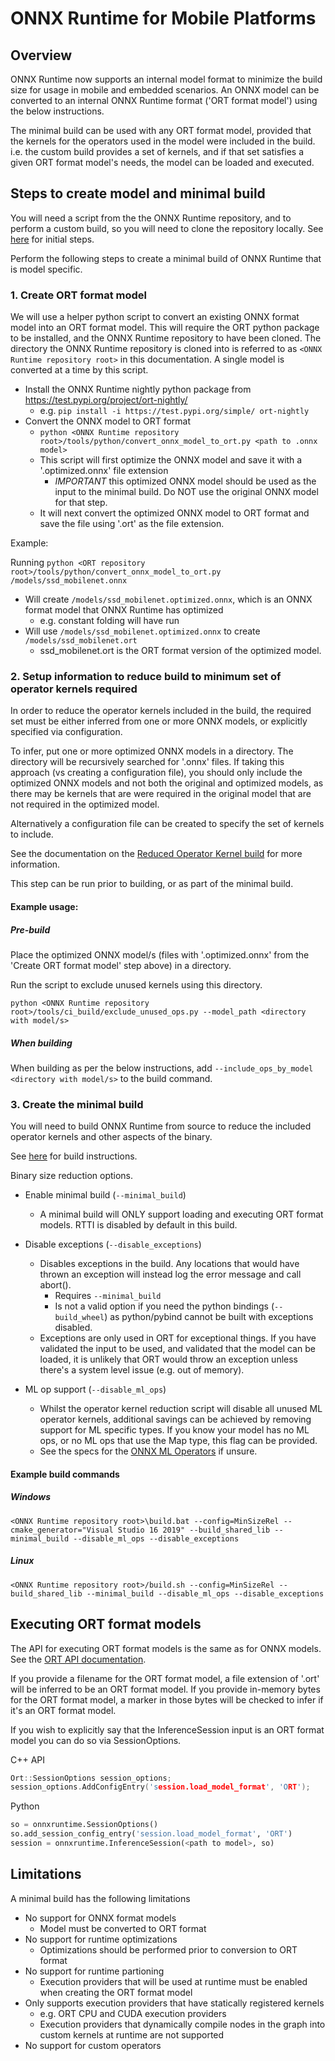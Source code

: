 # ONNX Runtime for Mobile Platforms

## Overview

ONNX Runtime now supports an internal model format to minimize the build size for usage in mobile and embedded scenarios. An ONNX model can be converted to an internal ONNX Runtime format ('ORT format model') using the below instructions.

The minimal build can be used with any ORT format model, provided that the kernels for the operators used in the model were included in the build. 
  i.e. the custom build provides a set of kernels, and if that set satisfies a given ORT format model's needs, the model can be loaded and executed. 

## Steps to create model and minimal build

You will need a script from the the ONNX Runtime repository, and to perform a custom build, so you will need to clone the repository locally. See [here](https://github.com/microsoft/onnxruntime/blob/master/BUILD.md#prerequisites) for initial steps.

Perform the following steps to create a minimal build of ONNX Runtime that is model specific. 

### 1. Create ORT format model

We will use a helper python script to convert an existing ONNX format model into an ORT format model.
This will require the ORT python package to be installed, and the ONNX Runtime repository to have been cloned. 
The directory the ONNX Runtime repository is cloned into is referred to as `<ONNX Runtime repository root>` in this documentation.
A single model is converted at a time by this script.

  - Install the ONNX Runtime nightly python package from https://test.pypi.org/project/ort-nightly/
    - e.g. `pip install -i https://test.pypi.org/simple/ ort-nightly`
  - Convert the ONNX model to ORT format
    - `python <ONNX Runtime repository root>/tools/python/convert_onnx_model_to_ort.py <path to .onnx model>`
    - This script will first optimize the ONNX model and save it with a '.optimized.onnx' file extension
      - *IMPORTANT* this optimized ONNX model should be used as the input to the minimal build. Do NOT use the original ONNX model for that step.
    - It will next convert the optimized ONNX model to ORT format and save the file using '.ort' as the file extension.

Example:

Running `python <ORT repository root>/tools/python/convert_onnx_model_to_ort.py /models/ssd_mobilenet.onnx`
  - Will create `/models/ssd_mobilenet.optimized.onnx`, which is an ONNX format model that ONNX Runtime has optimized 
    - e.g. constant folding will have run
  - Will use `/models/ssd_mobilenet.optimized.onnx` to create `/models/ssd_mobilenet.ort` 
    - ssd_mobilenet.ort is the ORT format version of the optimized model. 


### 2. Setup information to reduce build to minimum set of operator kernels required

In order to reduce the operator kernels included in the build, the required set must be either inferred from one or more ONNX models, or explicitly specified via configuration.

To infer, put one or more optimized ONNX models in a directory. The directory will be recursively searched for '.onnx' files. 
If taking this approach (vs creating a configuration file), you should only include the optimized ONNX models and not both the original and optimized models, as there may be kernels that are were required in the original model that are not required in the optimized model.

Alternatively a configuration file can be created to specify the set of kernels to include. 

See the documentation on the [Reduced Operator Kernel build](Reduced_Operator_Kernel_build.md) for more information. 

This step can be run prior to building, or as part of the minimal build.

#### Example usage:

##### Pre-build

Place the optimized ONNX model/s (files with '.optimized.onnx' from the 'Create ORT format model' step above) in a directory. 

Run the script to exclude unused kernels using this directory.

`python <ONNX Runtime repository root>/tools/ci_build/exclude_unused_ops.py --model_path <directory with model/s>`

##### When building

When building as per the below instructions, add `--include_ops_by_model <directory with model/s>` to the build command.


### 3. Create the minimal build

You will need to build ONNX Runtime from source to reduce the included operator kernels and other aspects of the binary. 

See [here](https://github.com/microsoft/onnxruntime/blob/master/BUILD.md#start-baseline-cpu) for build instructions. 

Binary size reduction options.
  - Enable minimal build (`--minimal_build`)
    - A minimal build will ONLY support loading and executing ORT format models. RTTI is disabled by default in this build.

  - Disable exceptions (`--disable_exceptions`)
    - Disables exceptions in the build. Any locations that would have thrown an exception will instead log the error message and call abort(). 
        - Requires `--minimal_build`
        - Is not a valid option if you need the python bindings (`--build_wheel`) as python/pybind cannot be built with exceptions disabled.
    - Exceptions are only used in ORT for exceptional things. If you have validated the input to be used, and validated that the model can be loaded, it is unlikely that ORT would throw an exception unless there's a system level issue (e.g. out of memory). 

  - ML op support (`--disable_ml_ops`)
    - Whilst the operator kernel reduction script will disable all unused ML operator kernels, additional savings can be achieved by removing support for ML specific types. If you know your model has no ML ops, or no ML ops that use the Map type, this flag can be provided. 
    - See the specs for the [ONNX ML Operators](https://github.com/onnx/onnx/blob/master/docs/Operators-ml.md) if unsure.


#### Example build commands

##### Windows

`<ONNX Runtime repository root>\build.bat --config=MinSizeRel --cmake_generator="Visual Studio 16 2019" --build_shared_lib --minimal_build --disable_ml_ops --disable_exceptions`

##### Linux

`<ONNX Runtime repository root>/build.sh --config=MinSizeRel --build_shared_lib --minimal_build --disable_ml_ops --disable_exceptions`

## Executing ORT format models

The API for executing ORT format models is the same as for ONNX models. See the [ORT API documentation](https://github.com/Microsoft/onnxruntime/#api-documentation).

If you provide a filename for the ORT format model, a file extension of '.ort' will be inferred to be an ORT format model.
If you provide in-memory bytes for the ORT format model, a marker in those bytes will be checked to infer if it's an ORT format model.

If you wish to explicitly say that the InferenceSession input is an ORT format model you can do so via SessionOptions.


C++ API
```C++
Ort::SessionOptions session_options;
session_options.AddConfigEntry('session.load_model_format', 'ORT');
```

Python
```python
so = onnxruntime.SessionOptions()
so.add_session_config_entry('session.load_model_format', 'ORT')
session = onnxruntime.InferenceSession(<path to model>, so)
```

## Limitations

A minimal build has the following limitations
  - No support for ONNX format models
    - Model must be converted to ORT format
  - No support for runtime optimizations
    - Optimizations should be performed prior to conversion to ORT format
  - No support for runtime partioning
    - Execution providers that will be used at runtime must be enabled when creating the ORT format model
  - Only supports execution providers that have statically registered kernels
    - e.g. ORT CPU and CUDA execution providers
    - Execution providers that dynamically compile nodes in the graph into custom kernels at runtime are not supported
  - No support for custom operators

